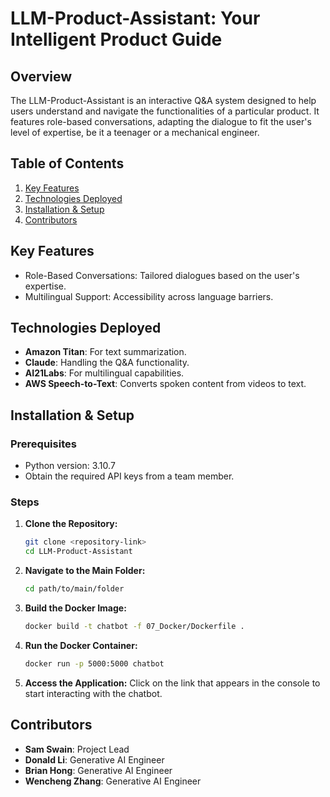 # LLM-Product-Assistant: Your Intelligent Product Guide

## Overview

The LLM-Product-Assistant is an interactive Q&A system designed to help users understand and navigate the functionalities of a particular product. It features role-based conversations, adapting the dialogue to fit the user's level of expertise, be it a teenager or a mechanical engineer.

## Table of Contents

1. [Key Features](#key-features)
2. [Technologies Deployed](#technologies-deployed)
3. [Installation & Setup](#installation--setup)
4. [Contributors](#contributors)

## Key Features

- Role-Based Conversations: Tailored dialogues based on the user's expertise.
- Multilingual Support: Accessibility across language barriers.

## Technologies Deployed

- **Amazon Titan**: For text summarization.
- **Claude**: Handling the Q&A functionality.
- **AI21Labs**: For multilingual capabilities.
- **AWS Speech-to-Text**: Converts spoken content from videos to text.

## Installation & Setup

### Prerequisites

- Python version: 3.10.7
- Obtain the required API keys from a team member.

### Steps

1. **Clone the Repository:**
    ```bash
    git clone <repository-link>
    cd LLM-Product-Assistant
    ```

2. **Navigate to the Main Folder:**
    ```bash
    cd path/to/main/folder
    ```

3. **Build the Docker Image:**
    ```bash
    docker build -t chatbot -f 07_Docker/Dockerfile .
    ```

4. **Run the Docker Container:**
    ```bash
    docker run -p 5000:5000 chatbot
    ```

5. **Access the Application:**
    Click on the link that appears in the console to start interacting with the chatbot.

## Contributors

- **Sam Swain**: Project Lead
- **Donald Li**: Generative AI Engineer
- **Brian Hong**: Generative AI Engineer
- **Wencheng Zhang**: Generative AI Engineer
